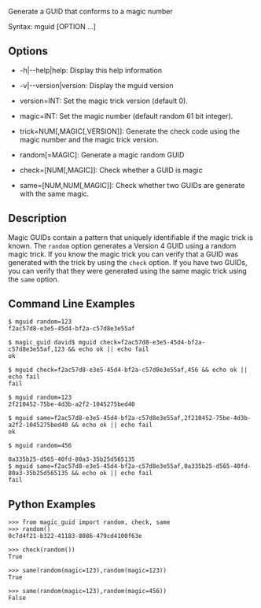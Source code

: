 Generate a GUID that conforms to a magic number

Syntax: mguid [OPTION ...]

Options
-------

* -h|--help|help: Display this help information

* -v|--version|version: Display the mguid version

* version=INT: Set the magic trick version (default 0).

* magic=INT: Set the magic number (default random 61 bit integer).

* trick=NUM[,MAGIC[,VERSION]]: Generate the check code using the magic number
  and the magic trick version.

* random[=MAGIC]: Generate a magic random GUID

* check=[NUM[,MAGIC]]: Check whether a GUID is magic

* same=[NUM,NUM[,MAGIC]]: Check whether two GUIDs are generate with the same
  magic.

Description
-----------

Magic GUIDs contain a pattern that uniquely identifiable if the magic trick is
known.  The `random` option generates a Version 4 GUID using a random magic
trick. If you know the magic trick you can verify that a GUID was generated
with the trick by using the `check` option.  If you have two GUIDs, you
can verify that they were generated using the same magic trick using the
`same` option.

Command Line Examples
---------------------

    $ mguid random=123
    f2ac57d8-e3e5-45d4-bf2a-c57d8e3e55af

    $ magic_guid david$ mguid check=f2ac57d8-e3e5-45d4-bf2a-c57d8e3e55af,123 && echo ok || echo fail
    ok

    $ mguid check=f2ac57d8-e3e5-45d4-bf2a-c57d8e3e55af,456 && echo ok || echo fail
    fail

    $ mguid random=123
    2f210452-75be-4d3b-a2f2-1045275bed40

    $ mguid same=f2ac57d8-e3e5-45d4-bf2a-c57d8e3e55af,2f210452-75be-4d3b-a2f2-1045275bed40 && echo ok || echo fail
    ok

    $ mguid random=456

    0a335b25-d565-40fd-80a3-35b25d565135
    $ mguid same=f2ac57d8-e3e5-45d4-bf2a-c57d8e3e55af,0a335b25-d565-40fd-80a3-35b25d565135 && echo ok || echo fail
    fail

Python Examples
---------------

    >>> from magic_guid import random, check, same
    >>> random()
    0c7d4f21-b322-41183-8086-479cd4100f63e 

    >>> check(random())
    True 

    >>> same(random(magic=123),random(magic=123))
    True 

    >>> same(random(magic=123),random(magic=456))
    False 


